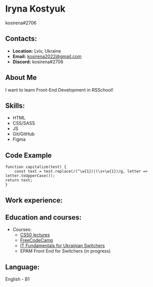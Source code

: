 # Iryna Kostyuk
kosirena#2706

## Contacts:
* __Location:__ Lviv, Ukraine
* __Email:__ kosirena2022@gmail.com
* __Discord:__ kosirena#2706

## About Me
I want to learn Front-End Development in RSSchool!

## Skills:
* HTML
* CSS/SASS
* JS
* Git/GitHub
* Figma

## Code Example
```
function capitalize(test) {
    const text = test.replace(/(^\w{1})|(\s+\w{1})/g, letter => letter.toUpperCase());
return text;
}
```
## Work experience:

## Education and courses:
* Courses:
    + [CS50 lectures](https://www.youtube.com/channel/UCcabW7890RKJzL968QWEykA)
    + [FreeCodeCamp](https://www.freecodecamp.org/)
    + [IT Fundamentals for Ukrainian Switchers](https://training.epam.com/News/Items/545?lang=en)
    + EPAM Front End for Switchers (in progress)

## Language:
English - B1
